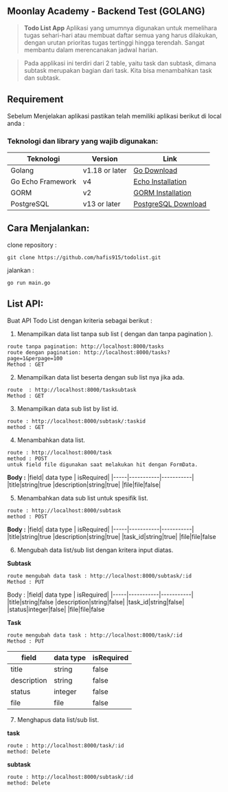 
## Moonlay Academy - Backend Test (GOLANG)

>**Todo List App**
Aplikasi yang umumnya digunakan untuk memelihara tugas sehari-hari atau membuat daftar semua yang harus dilakukan, dengan urutan prioritas tugas tertinggi hingga terendah. Sangat membantu dalam merencanakan jadwal harian.

> Pada applikasi ini terdiri dari 2 table, yaitu task dan subtask, dimana subtask merupakan bagian dari task. Kita bisa menambahkan task dan subtask.

## Requirement
Sebelum Menjelakan aplikasi pastikan telah  memiliki aplikasi berikut di local anda : 
### Teknologi dan library yang wajib digunakan:
| Teknologi   | Version | Link |
| ----------- | ---------------- | ------------------- |
| Golang      | v1.18 or later   | [Go Download](https://go.dev/dl)  |
| Go Echo Framework     | v4     | [Echo Installation](https://echo.labstack.com/guide/#installation) | 
| GORM | v2 | [GORM Installation](https://gorm.io/docs/#Install) |
| PostgreSQL | v13 or later | [PostgreSQL Download](https://www.postgresql.org/download/) |
## Cara Menjalankan: 
clone repository : 
```
git clone https://github.com/hafis915/todolist.git
```
jalankan :
```
go run main.go
```



## List API:

Buat API Todo List dengan kriteria sebagai berikut :
1. Menampilkan data list tanpa sub list ( dengan dan tanpa pagination ).
```
route tanpa pagination: http://localhost:8000/tasks
route dengan pagination: http://localhost:8000/tasks?page=1&perpage=100
Method : GET
```
2. Menampilkan data list beserta dengan sub list nya jika ada.
```
route  : http://localhost:8000/tasksubtask
Method : GET
```
3. Menampilkan data sub list by list id.
```
route : http://localhost:8000/subtask/:taskid
method : GET
```
4. Menambahkan data list.
```
route : http://localhost:8000/task
method : POST
untuk field file digunakan saat melakukan hit dengan FormData.
```
**Body :**
|field| data type | isRequired|
|-----|-----------|-----------|
|title|string|true
|description|string|true|
|file|file|false|

5. Menambahkan data sub list untuk spesifik list.
```
route : http://localhost:8000/subtask
method : POST
```
**Body :**
|field| data type | isRequired|
|-----|-----------|-----------|
|title|string|true
|description|string|true|
|task_id|string|true|
|file|file|false


6. Mengubah data list/sub list dengan kritera input diatas.

**Subtask**
```
route mengubah data task : http://localhost:8000/subtask/:id
Method : PUT
```
Body :
|field| data type | isRequired|
|-----|-----------|-----------|
|title|string|false
|description|string|false|
|task_id|string|false|
|status|integer|false|
|file|file|false

**Task**
```
route mengubah data task : http://localhost:8000/task/:id
Method : PUT
```
|field| data type | isRequired|
|-----|-----------|-----------|
|title|string|false
|description|string|false|
|status|integer|false|
|file|file|false

7. Menghapus data list/sub list.

**task**
```
route : http://localhost:8000/task/:id
method: Delete
```
**subtask**
```
route : http://localhost:8000/subtask/:id
method: Delete
```
